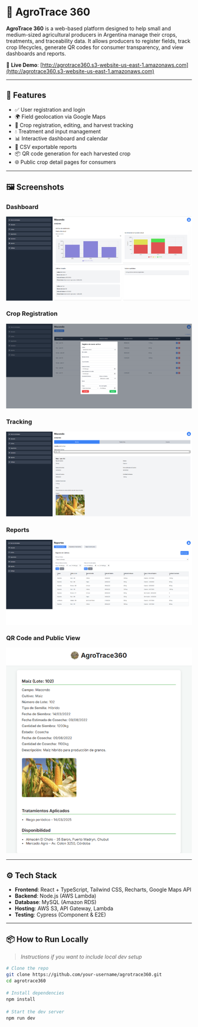 # 🌾 AgroTrace 360

**AgroTrace 360** is a web-based platform designed to help small and medium-sized agricultural producers in Argentina manage their crops, treatments, and traceability data. It allows producers to register fields, track crop lifecycles, generate QR codes for consumer transparency, and view dashboards and reports.

🔗 **Live Demo**: [http://agrotrace360.s3-website-us-east-1.amazonaws.com](http://agrotrace360.s3-website-us-east-1.amazonaws.com)

---

## 🚀 Features

- ✅ User registration and login
- 🌍 Field geolocation via Google Maps
- 🌱 Crop registration, editing, and harvest tracking
- 💧 Treatment and input management
- 📊 Interactive dashboard and calendar
- 📄 CSV exportable reports
- 📦 QR code generation for each harvested crop
- 🌐 Public crop detail pages for consumers

---

## 🖼️ Screenshots

### Dashboard
![Dashboard](./img/dashboard.png)

### Crop Registration
![Crop Registration](./img/crop-registration.png)

### Tracking
![Dashboard](./img/tracking.png)

### Reports
![Dashboard](./img/reports.png)

### QR Code and Public View
![QR Detail View](./img/qr-view.png)

---

## ⚙️ Tech Stack

- **Frontend**: React + TypeScript, Tailwind CSS, Recharts, Google Maps API
- **Backend**: Node.js (AWS Lambda)
- **Database**: MySQL (Amazon RDS)
- **Hosting**: AWS S3, API Gateway, Lambda
- **Testing**: Cypress (Component & E2E)

---

## 📦 How to Run Locally

> _Instructions if you want to include local dev setup_

```bash
# Clone the repo
git clone https://github.com/your-username/agrotrace360.git
cd agrotrace360

# Install dependencies
npm install

# Start the dev server
npm run dev
